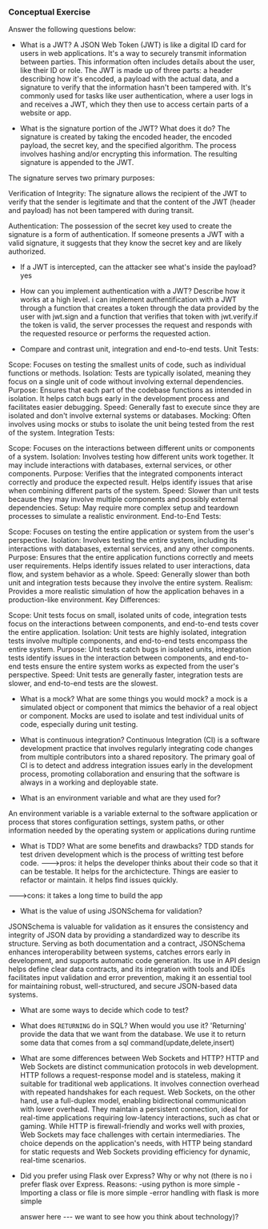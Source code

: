 ### Conceptual Exercise

Answer the following questions below:

- What is a JWT?
 A JSON Web Token (JWT) is like a digital ID card for users in web applications. It's a way to securely transmit information between parties. This information often includes details about the user, like their ID or role. The JWT is made up of three parts: a header describing how it's encoded, a payload with the actual data, and a signature to verify that the information hasn't been tampered with. It's commonly used for tasks like user authentication, where a user logs in and receives a JWT, which they then use to access certain parts of a website or app.

- What is the signature portion of the JWT?  What does it do? 
The signature is created by taking the encoded header, the encoded payload, the secret key, and the specified algorithm. The process involves hashing and/or encrypting this information. The resulting signature is appended to the JWT.

The signature serves two primary purposes:

Verification of Integrity: The signature allows the recipient of the JWT to verify that the sender is legitimate and that the content of the JWT (header and payload) has not been tampered with during transit.

Authentication: The possession of the secret key used to create the signature is a form of authentication. If someone presents a JWT with a valid signature, it suggests that they know the secret key and are likely authorized.


- If a JWT is intercepted, can the attacker see what's inside the payload?
yes 

- How can you implement authentication with a JWT?  Describe how it works at a high level.
i can implement authentification with a JWT through a function that creates a token through the data provided by the user  with jwt.sign and a function that verifies that token with jwt.verify.if the token is valid, the server processes the request and responds with the requested resource or performs the requested action.

- Compare and contrast unit, integration and end-to-end tests.
Unit Tests:

Scope: Focuses on testing the smallest units of code, such as individual functions or methods.
Isolation: Tests are typically isolated, meaning they focus on a single unit of code without involving external dependencies.
Purpose: Ensures that each part of the codebase functions as intended in isolation. It helps catch bugs early in the development process and facilitates easier debugging.
Speed: Generally fast to execute since they are isolated and don't involve external systems or databases.
Mocking: Often involves using mocks or stubs to isolate the unit being tested from the rest of the system.
Integration Tests:

Scope: Focuses on the interactions between different units or components of a system.
Isolation: Involves testing how different units work together. It may include interactions with databases, external services, or other components.
Purpose: Verifies that the integrated components interact correctly and produce the expected result. Helps identify issues that arise when combining different parts of the system.
Speed: Slower than unit tests because they may involve multiple components and possibly external dependencies.
Setup: May require more complex setup and teardown processes to simulate a realistic environment.
End-to-End Tests:

Scope: Focuses on testing the entire application or system from the user's perspective.
Isolation: Involves testing the entire system, including its interactions with databases, external services, and any other components.
Purpose: Ensures that the entire application functions correctly and meets user requirements. Helps identify issues related to user interactions, data flow, and system behavior as a whole.
Speed: Generally slower than both unit and integration tests because they involve the entire system.
Realism: Provides a more realistic simulation of how the application behaves in a production-like environment.
Key Differences:

Scope: Unit tests focus on small, isolated units of code, integration tests focus on the interactions between components, and end-to-end tests cover the entire application.
Isolation: Unit tests are highly isolated, integration tests involve multiple components, and end-to-end tests encompass the entire system.
Purpose: Unit tests catch bugs in isolated units, integration tests identify issues in the interaction between components, and end-to-end tests ensure the entire system works as expected from the user's perspective.
Speed: Unit tests are generally faster, integration tests are slower, and end-to-end tests are the slowest.


- What is a mock? What are some things you would mock?
a mock is a simulated object or component that mimics the behavior of a real object or component. Mocks are used to isolate and test individual units of code, especially during unit testing.

- What is continuous integration?
Continuous Integration (CI) is a software development practice that involves regularly integrating code changes from multiple contributors into a shared repository. The primary goal of CI is to detect and address integration issues early in the development process, promoting collaboration and ensuring that the software is always in a working and deployable state.


- What is an environment variable and what are they used for?

An environment variable is a variable external to the software application or process that stores configuration settings, system paths, or other information needed by the operating system or applications during runtime

- What is TDD? What are some benefits and drawbacks?
TDD stands for test driven development which is the process of writting test before code. 
--->pros:
it helps the developer thinks about their code so that it can be testable.
It helps for the archictecture.
Things are easier to refactor or maintain.
it helps find issues quickly.

--->cons:
it takes a long time to build the app

- What is the value of using JSONSchema for validation?

JSONSchema is valuable for validation as it ensures the consistency and integrity of JSON data by providing a standardized way to describe its structure. Serving as both documentation and a contract, JSONSchema enhances interoperability between systems, catches errors early in development, and supports automatic code generation. Its use in API design helps define clear data contracts, and its integration with tools and IDEs facilitates input validation and error prevention, making it an essential tool for maintaining robust, well-structured, and secure JSON-based data systems.


- What are some ways to decide which code to test?

- What does `RETURNING` do in SQL? When would you use it?
'Returning' provide the data that we want from the database. We use it to return some data that comes from a sql command(update,delete,insert)

- What are some differences between Web Sockets and HTTP?
HTTP and Web Sockets are distinct communication protocols in web development. HTTP follows a request-response model and is stateless, making it suitable for traditional web applications. It involves connection overhead with repeated handshakes for each request. Web Sockets, on the other hand, use a full-duplex model, enabling bidirectional communication with lower overhead. They maintain a persistent connection, ideal for real-time applications requiring low-latency interactions, such as chat or gaming. While HTTP is firewall-friendly and works well with proxies, Web Sockets may face challenges with certain intermediaries. The choice depends on the application's needs, with HTTP being standard for static requests and Web Sockets providing efficiency for dynamic, real-time scenarios.

- Did you prefer using Flask over Express? Why or why not (there is no 
i prefer flask over Express.
Reasons:
-using python is more simple
-Importing a class or file is more simple
-error handling with flask is more simple

  answer here --- we want to see how you think about technology)?
 